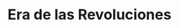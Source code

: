 ﻿---
title: "Era de las Revoluciones"
permalink: periodes_315.html
layout: periode
dataInici: 1775
dataFi: 1848
sidebar: periodes
pares:
  - 309:
    title: "Edad Contemporánea"
    dataInici: "(1776)"

fills:
  - 606:
    title: "Revolución de las Trece Colonias"
    dataInici: "(1763)"
    dataFi: "(1789)"

  - 316:
    title: "Revolución Francesa"
    dataInici: "(1789-07-14)"
    dataFi: "(1799-11-09)"

  - 368:
    title: "Guerras revolucionarias francesas"
    dataInici: "(1792-04-20)"
    dataFi: "(1802-03-25)"

  - 317:
    title: "Imperio Napoleónico"
    dataInici: "(1799-11-09)"
    dataFi: "(1815-06-18)"

  - 626:
    title: "Guerras de independencia hispanoamericanas"
    dataInici: "(1810)"
    dataFi: "(1833)"

  - 662:
    title: "La Regencia Inglesa"
    dataInici: "(1811)"
    dataFi: "(1820)"

  - 796:
    title: "Guerra de los Farrapos"
    dataInici: "(1835-09-19)"
    dataFi: "(1845-03-01)"

jocsPrincipals:
jocsEscenaris:
  - title: "Manoeuvre"
    bggId: 17396
    dataInici: 
    dataFi: 

  - title: "Manoeuvre: Distant Lands"
    bggId: 106113
    dataInici: 
    dataFi: 

jocsEpoca:
jocsEpocaEscenaris:
---
